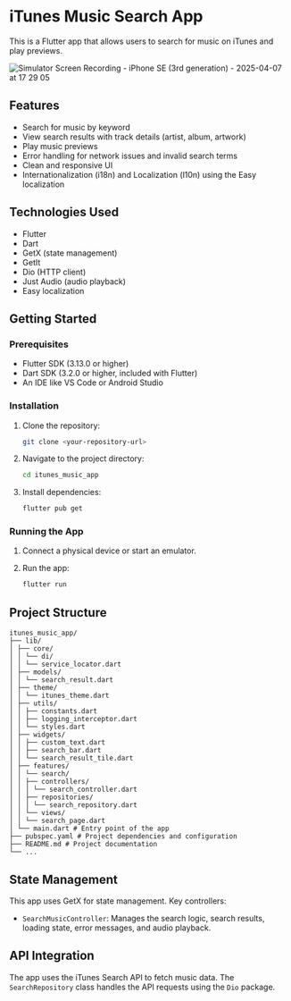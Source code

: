 # iTunes Music Search App

This is a Flutter app that allows users to search for music on iTunes and play previews.

![Simulator Screen Recording - iPhone SE (3rd generation) - 2025-04-07 at 17 29 05](https://github.com/user-attachments/assets/c529df0c-b2d7-4b5d-8360-dc93ee1100e0)


## Features

*   Search for music by keyword
*   View search results with track details (artist, album, artwork)
*   Play music previews
*   Error handling for network issues and invalid search terms
*   Clean and responsive UI
*   Internationalization (i18n) and Localization (l10n) using the Easy localization

## Technologies Used

*   Flutter
*   Dart
*   GetX (state management)
*   GetIt
*   Dio (HTTP client)
*   Just Audio (audio playback)
*   Easy localization

## Getting Started

### Prerequisites

*   Flutter SDK (3.13.0 or higher)
*   Dart SDK (3.2.0 or higher, included with Flutter)
*   An IDE like VS Code or Android Studio

### Installation

1.  Clone the repository:

    ```bash
    git clone <your-repository-url>
    ```

2.  Navigate to the project directory:

    ```bash
    cd itunes_music_app
    ```

3.  Install dependencies:

    ```bash
    flutter pub get
    ```

### Running the App

1.  Connect a physical device or start an emulator.
2.  Run the app:

    ```bash
    flutter run
    ```

## Project Structure
```
itunes_music_app/
├── lib/
│ ├── core/
│ │ └── di/
│ │ └── service_locator.dart
│ ├── models/
│ │ └── search_result.dart
│ ├── theme/
│ │ └── itunes_theme.dart
│ ├── utils/
│ │ ├── constants.dart
│ │ ├── logging_interceptor.dart
│ │ └── styles.dart
│ ├── widgets/
│ │ ├── custom_text.dart
│ │ ├── search_bar.dart
│ │ └── search_result_tile.dart
│ ├── features/
│ │ └── search/
│ │ ├── controllers/
│ │ │ └── search_controller.dart
│ │ ├── repositories/
│ │ │ └── search_repository.dart
│ │ └── views/
│ │ └── search_page.dart
│ └── main.dart # Entry point of the app
├── pubspec.yaml # Project dependencies and configuration
├── README.md # Project documentation
└── ...
```

## State Management

This app uses GetX for state management. Key controllers:

*   `SearchMusicController`: Manages the search logic, search results, loading state, error messages, and audio playback.

## API Integration

The app uses the iTunes Search API to fetch music data. The `SearchRepository` class handles the API requests using the `Dio` package.
